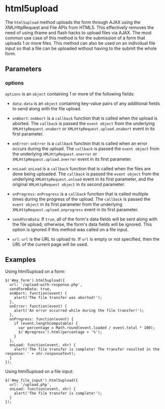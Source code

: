 # html5upload #

The `html5upload` method uploads the form through AJAX using the XMLHttpRequest and File APIs from HTML5. This effectively removes the need of using iframe and flash hacks to upload files via AJAX. The most common use case of this method is for the submission of a form that uploads 1 or more files. This method can also be used on an individual file input so that a file can be uploaded without having to the submit the whole form.

## Parameters ##

### options ###
`options` is an `object` containing 1 or more of the following fields:
  * `data`: `data` is an `object` containing key-value pairs of any additional fields to send along with the file upload.

  * `onAbort`: `onAbort` is a `callback` function that is called when the upload is aborted. The `callback` is passed the `event object` from the underlying `XMLHttpRequest.onabort` or `XMLHttpRequest.upload.onabort` event in its first parameter.

  * `onError`: `onError` is a `callback` function that is called when an error occurs during the upload. The `callback` is passed the `event object` from the underlying `XMLHttpRequest.onerror` or `XMLHttpRequest.upload.onerror` event in its first parameter.

  * `onLoad`: `onLoad` is a `callback` function that is called when the files are done being uploaded. The `callback` is passed the `event object` from the underlying `XMLHttpRequest.onload` event in its first parameter, and the original `XMLHttpRequest object` in its second parameter.

  * `onProgress`: `onProgress` is a `callback` function that is called multiple times during the progress of the upload. The `callback` is passed the `event object` in its first parameter from the underlying `XMLHttpRequest.upload.onprogress` event in its first parameter.

  * `sendFormData`: If `true`, all of the form's data fields will be sent along with the file upload; otherwise, the form's data fields will be ignored. This option is ignored if this method was called on a file input.

  * `url`: `url` is the URL to upload to. If `url` is empty or not specified, then the URL of the current page will be used.


## Examples ##

Using html5upload on a form:
```
$('#my_form').html5upload({
  url: '/upload-with-response.php',
  sendFormData: true,
  onAbort: function(event) {
    alert('The file transfer was aborted!');
  },
  onError: function(event) {
    alert('An error occurred while during the file transfer!');
  },
  onProgress: function(event) {
    if (event.lengthComputable) {
      var percentage = Math.round(event.loaded / event.total * 100);
      $('#progress').html(percentage + '%');
    }
  },
  onLoad: function(event, xhr) {
    alert('The file transfer is complete! The transfer resulted in the response: ' + xhr.responseText);
  }
});
```

Using html5upload on a file input:
```
$('#my_file_input').html5upload({
  url: '/upload.php',
  onLoad: function(event, xhr) {
    alert('The file transfer is complete!');
  }
});
```